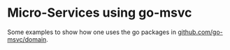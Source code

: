 # Micro-Services using go-msvc
Some examples to show how one uses the go packages in [github.com/go-msvc/domain](github.com/go-msvc/domain).